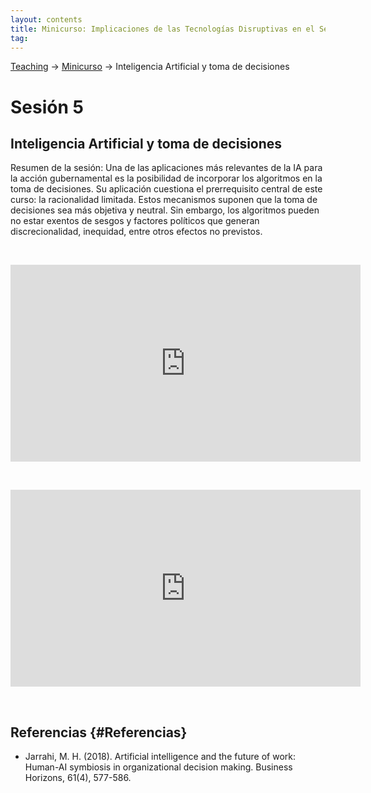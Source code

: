 ```yaml
---
layout: contents
title: Minicurso: Implicaciones de las Tecnologías Disruptivas en el Sector Público
tag:
---
```


[Teaching](../../../teaching) &rarr; [Minicurso](implicaciones_disruptivas.md) &rarr; Inteligencia Artificial y toma de decisiones

# Sesión 5
## Inteligencia Artificial y toma de decisiones

Resumen de la sesión: Una de las aplicaciones más relevantes de la IA para la acción gubernamental es la posibilidad de incorporar los algoritmos en la toma de decisiones. Su aplicación cuestiona el prerrequisito central de este curso: la racionalidad limitada. Estos mecanismos suponen que la toma de decisiones sea más objetiva y neutral. Sin embargo, los algoritmos pueden no estar exentos de sesgos y factores políticos que generan discrecionalidad, inequidad, entre otros efectos no previstos.

<p>&nbsp;</p>

<iframe width="560" height="315" src="https://www.youtube.com/embed/y7UCeyarqjk" frameborder="0" allow="accelerometer; autoplay; encrypted-media; gyroscope; picture-in-picture" allowfullscreen></iframe>

<p>&nbsp;</p>

<iframe width="560" height="315" src="https://www.youtube.com/embed/y7UCeyarqjk" frameborder="0" allow="accelerometer; autoplay; encrypted-media; gyroscope; picture-in-picture" allowfullscreen></iframe>

<p>&nbsp;</p>

## Referencias {#Referencias}

- Jarrahi, M. H. (2018). Artificial intelligence and the future of work: Human-AI symbiosis in organizational decision making. Business Horizons, 61(4), 577-586.
